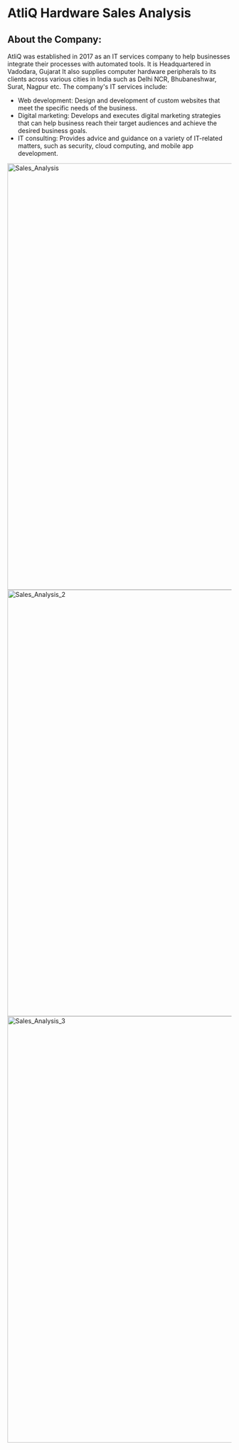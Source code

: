 # AtliQ Hardware Sales Analysis

## About the Company:

AtliQ was established in 2017 as an IT services company to help businesses integrate their processes with automated tools. It is Headquartered in Vadodara, Gujarat
It also supplies computer hardware peripherals to its clients across various cities in India such as Delhi NCR, Bhubaneshwar, Surat, Nagpur etc.
The company's IT services include:
* Web development:
Design and development of custom websites that meet the specific needs of the business.
* Digital marketing:
Develops and executes digital marketing strategies that can help business reach their target audiences and achieve the desired business goals.
* IT consulting:
Provides advice and guidance on a variety of IT-related matters, such as security, cloud computing, and mobile app development.



<img width="959" alt="Sales_Analysis" src="https://github.com/Vidu054/AtliQ_Sales_Insight/assets/107995442/40951001-e36d-4a11-b9ce-6d8fbc39eee7">

<img width="959" alt="Sales_Analysis_2" src="https://github.com/Vidu054/AtliQ_Sales_Insight/assets/107995442/cea78a2c-2d54-49a5-91fa-599118307803">

<img width="959" alt="Sales_Analysis_3" src="https://github.com/Vidu054/AtliQ_Sales_Insight/assets/107995442/e6267c6c-6802-46be-b9fe-594921670a6a">
